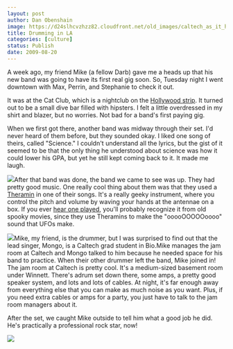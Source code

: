 ```yaml
---
layout: post
author: Dan Obenshain
image: https://d24slhcvzhzz82.cloudfront.net/old_images/caltech_as_it_happens/6a0105349b8251970b0120a55e6720970c.jpg
title: Drumming in LA
categories: [culture]
status: Publish
date: 2009-08-20
---
```


A week ago, my friend Mike (a fellow Darb) gave me a heads up that his new band was going to have its first real gig soon. So, Tuesday night I went downtown with Max, Perrin, and Stephanie to check it out.

It was at the Cat Club, which is a nightclub on the [Hollywood strip](https://en.wikipedia.org/wiki/Sunset_Strip). It turned out to be a small dive bar filled with hipsters. I felt a little overdressed in my shirt and blazer, but no worries. Not bad for a band's first paying gig.

When we first got there, another band was midway through their set. I'd never heard of them before, but they sounded okay. I liked one song of theirs, called "Science." I couldn't understand all the lyrics, but the gist of it seemed to be that the only thing he understood about science was how it could lower his GPA, but yet he still kept coming back to it. It made me laugh.


![](https://d24slhcvzhzz82.cloudfront.net/old_images/caltech_as_it_happens/6a0105349b8251970b0120a5078aba970b.jpg)After that band was done, the band we came to see was up. They had pretty good music. One really cool thing about them was that they used a [Theramin](https://en.wikipedia.org/wiki/Theremin) in one of their songs. It's a really geeky instrument, where you control the pitch and volume by waving your hands at the antennae on a box. If you ever [hear one played](https://www.youtube.com/watch?v=AjUhWY3FbDk), you'll probably recognize it from old spooky movies, since they use Theramins to make the "ooooOOOOOoooo" sound that UFOs make.


![](https://d24slhcvzhzz82.cloudfront.net/old_images/caltech_as_it_happens/6a0105349b8251970b0120a55ea117970c.jpg)Mike, my friend, is the drummer, but I was surprised to find out that the lead singer, Mongo, is a Caltech grad student in Bio.Mike manages the jam room at Caltech and Mongo talked to him because he needed space for his band to practice. When their other drummer left the band, Mike joined in!
The jam room at Caltech is pretty cool. It's a medium-sized basement room under Winnett. There's adrum set down there, some amps, a pretty good speaker system, and lots and lots of cables. At night, it's far enough away from everything else that you can make as much noise as you want. Plus, if you need extra cables or amps for a party, you just have to talk to the jam room managers about it.

After the set, we caught Mike outside to tell him what a good job he did. He's practically a professional rock star, now!

![](https://d24slhcvzhzz82.cloudfront.net/old_images/caltech_as_it_happens/6a0105349b8251970b0120a5079d35970b.jpg)
